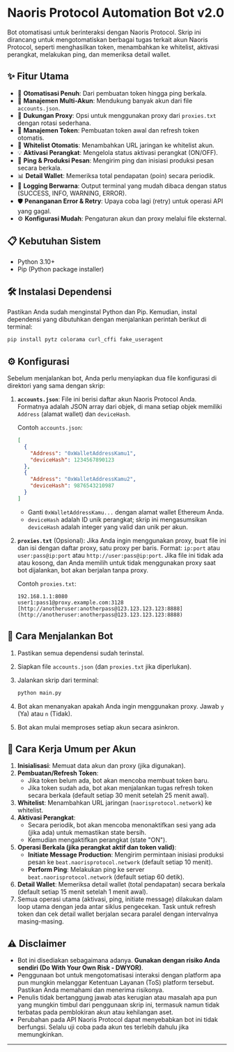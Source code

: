 
# Naoris Protocol Automation Bot v2.0


Bot otomatisasi untuk berinteraksi dengan Naoris Protocol.
Skrip ini dirancang untuk mengotomatiskan berbagai tugas terkait akun Naoris Protocol, seperti menghasilkan token, menambahkan ke whitelist, aktivasi perangkat, melakukan ping, dan memeriksa detail wallet.

## ✨ Fitur Utama

* 🤖 **Otomatisasi Penuh**: Dari pembuatan token hingga ping berkala.
* 👥 **Manajemen Multi-Akun**: Mendukung banyak akun dari file `accounts.json`.
* 🔄 **Dukungan Proxy**: Opsi untuk menggunakan proxy dari `proxies.txt` dengan rotasi sederhana.
* 🔑 **Manajemen Token**: Pembuatan token awal dan refresh token otomatis.
* 📝 **Whitelist Otomatis**: Menambahkan URL jaringan ke whitelist akun.
* 💡 **Aktivasi Perangkat**: Mengelola status aktivasi perangkat (ON/OFF).
* 💓 **Ping & Produksi Pesan**: Mengirim ping dan inisiasi produksi pesan secara berkala.
* 📊 **Detail Wallet**: Memeriksa total pendapatan (poin) secara periodik.
* 🎨 **Logging Berwarna**: Output terminal yang mudah dibaca dengan status (SUCCESS, INFO, WARNING, ERROR).
* 🛡️ **Penanganan Error & Retry**: Upaya coba lagi (retry) untuk operasi API yang gagal.
* ⚙️ **Konfigurasi Mudah**: Pengaturan akun dan proxy melalui file eksternal.

## 📋 Kebutuhan Sistem

* Python 3.10+
* Pip (Python package installer)

## 🛠️ Instalasi Dependensi

Pastikan Anda sudah menginstal Python dan Pip. Kemudian, instal dependensi yang dibutuhkan dengan menjalankan perintah berikut di terminal:

```bash
pip install pytz colorama curl_cffi fake_useragent
```

## ⚙️ Konfigurasi

Sebelum menjalankan bot, Anda perlu menyiapkan dua file konfigurasi di direktori yang sama dengan skrip:

1.  **`accounts.json`**:
    File ini berisi daftar akun Naoris Protocol Anda. Formatnya adalah JSON array dari objek, di mana setiap objek memiliki `Address` (alamat wallet) dan `deviceHash`.

    Contoh `accounts.json`:
    ```json
    [
      {
        "Address": "0xWalletAddressKamu1",
        "deviceHash": 1234567890123
      },
      {
        "Address": "0xWalletAddressKamu2",
        "deviceHash": 9876543210987
      }
    ]
    ```
    * Ganti `0xWalletAddressKamu...` dengan alamat wallet Ethereum Anda.
    * `deviceHash` adalah ID unik perangkat; skrip ini mengasumsikan `deviceHash` adalah integer yang valid dan unik per akun.

2.  **`proxies.txt`** (Opsional):
    Jika Anda ingin menggunakan proxy, buat file ini dan isi dengan daftar proxy, satu proxy per baris.
    Format: `ip:port` atau `user:pass@ip:port` atau `http://user:pass@ip:port`.
    Jika file ini tidak ada atau kosong, dan Anda memilih untuk tidak menggunakan proxy saat bot dijalankan, bot akan berjalan tanpa proxy.

    Contoh `proxies.txt`:
    ```
    192.168.1.1:8080
    user1:pass1@proxy.example.com:3128
    [http://anotheruser:anotherpass@123.123.123.123:8888](http://anotheruser:anotherpass@123.123.123.123:8888)
    ```

## 🚀 Cara Menjalankan Bot

1.  Pastikan semua dependensi sudah terinstal.
2.  Siapkan file `accounts.json` (dan `proxies.txt` jika diperlukan).
3.  Jalankan skrip dari terminal:

    ```bash
    python main.py
    ```

4.  Bot akan menanyakan apakah Anda ingin menggunakan proxy. Jawab `y` (Ya) atau `n` (Tidak).
5.  Bot akan mulai memproses setiap akun secara asinkron.

## 📜 Cara Kerja Umum per Akun

1.  **Inisialisasi**: Memuat data akun dan proxy (jika digunakan).
2.  **Pembuatan/Refresh Token**:
    * Jika token belum ada, bot akan mencoba membuat token baru.
    * Jika token sudah ada, bot akan menjalankan tugas refresh token secara berkala (default setiap 30 menit setelah 25 menit awal).
3.  **Whitelist**: Menambahkan URL jaringan (`naorisprotocol.network`) ke whitelist.
4.  **Aktivasi Perangkat**:
    * Secara periodik, bot akan mencoba menonaktifkan sesi yang ada (jika ada) untuk memastikan state bersih.
    * Kemudian mengaktifkan perangkat (state "ON").
5.  **Operasi Berkala (jika perangkat aktif dan token valid)**:
    * **Initiate Message Production**: Mengirim permintaan inisiasi produksi pesan ke `beat.naorisprotocol.network` (default setiap 10 menit).
    * **Perform Ping**: Melakukan ping ke server `beat.naorisprotocol.network` (default setiap 60 detik).
6.  **Detail Wallet**: Memeriksa detail wallet (total pendapatan) secara berkala (default setiap 15 menit setelah 1 menit awal).
7.  Semua operasi utama (aktivasi, ping, initiate message) dilakukan dalam loop utama dengan jeda antar siklus pengecekan. Task untuk refresh token dan cek detail wallet berjalan secara paralel dengan intervalnya masing-masing.

## ⚠️ Disclaimer

* Bot ini disediakan sebagaimana adanya. **Gunakan dengan risiko Anda sendiri (Do With Your Own Risk - DWYOR)**.
* Penggunaan bot untuk mengotomatisasi interaksi dengan platform apa pun mungkin melanggar Ketentuan Layanan (ToS) platform tersebut. Pastikan Anda memahami dan menerima risikonya.
* Penulis tidak bertanggung jawab atas kerugian atau masalah apa pun yang mungkin timbul dari penggunaan skrip ini, termasuk namun tidak terbatas pada pemblokiran akun atau kehilangan aset.
* Perubahan pada API Naoris Protocol dapat menyebabkan bot ini tidak berfungsi. Selalu uji coba pada akun tes terlebih dahulu jika memungkinkan.


---
```
